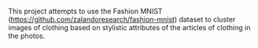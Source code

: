 This project attempts to use the Fashion MNIST (https://github.com/zalandoresearch/fashion-mnist) dataset to cluster images of clothing based on stylistic attributes of the articles of clothing in the photos.
